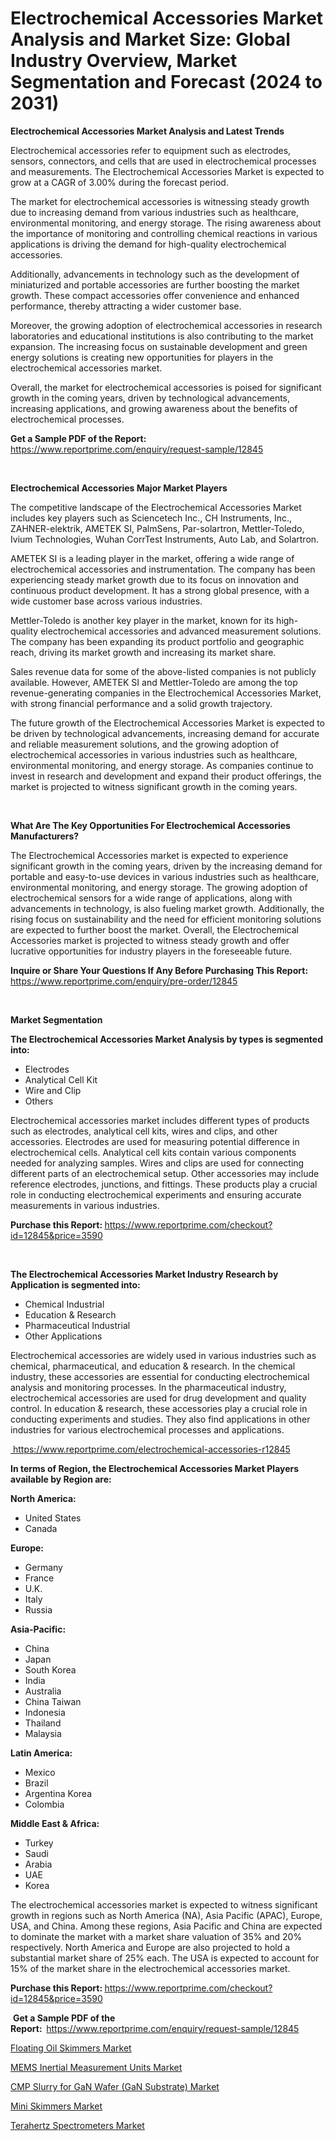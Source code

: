 <p><h1>Electrochemical Accessories Market Analysis and Market Size: Global Industry Overview, Market Segmentation and Forecast (2024 to 2031)</h1></p><p><strong>Electrochemical Accessories Market Analysis and Latest Trends</strong></p>
<p><p>Electrochemical accessories refer to equipment such as electrodes, sensors, connectors, and cells that are used in electrochemical processes and measurements. The Electrochemical Accessories Market is expected to grow at a CAGR of 3.00% during the forecast period. </p><p>The market for electrochemical accessories is witnessing steady growth due to increasing demand from various industries such as healthcare, environmental monitoring, and energy storage. The rising awareness about the importance of monitoring and controlling chemical reactions in various applications is driving the demand for high-quality electrochemical accessories. </p><p>Additionally, advancements in technology such as the development of miniaturized and portable accessories are further boosting the market growth. These compact accessories offer convenience and enhanced performance, thereby attracting a wider customer base. </p><p>Moreover, the growing adoption of electrochemical accessories in research laboratories and educational institutions is also contributing to the market expansion. The increasing focus on sustainable development and green energy solutions is creating new opportunities for players in the electrochemical accessories market. </p><p>Overall, the market for electrochemical accessories is poised for significant growth in the coming years, driven by technological advancements, increasing applications, and growing awareness about the benefits of electrochemical processes.</p></p>
<p><strong>Get a Sample PDF of the Report:&nbsp;</strong> <a href="https://www.reportprime.com/enquiry/request-sample/12845">https://www.reportprime.com/enquiry/request-sample/12845</a></p>
<p>&nbsp;</p>
<p><strong>Electrochemical Accessories Major Market Players</strong></p>
<p><p>The competitive landscape of the Electrochemical Accessories Market includes key players such as Sciencetech Inc., CH Instruments, Inc., ZAHNER-elektrik, AMETEK SI, PalmSens, Par-solartron, Mettler-Toledo, Ivium Technologies, Wuhan CorrTest Instruments, Auto Lab, and Solartron. </p><p>AMETEK SI is a leading player in the market, offering a wide range of electrochemical accessories and instrumentation. The company has been experiencing steady market growth due to its focus on innovation and continuous product development. It has a strong global presence, with a wide customer base across various industries.</p><p>Mettler-Toledo is another key player in the market, known for its high-quality electrochemical accessories and advanced measurement solutions. The company has been expanding its product portfolio and geographic reach, driving its market growth and increasing its market share.</p><p>Sales revenue data for some of the above-listed companies is not publicly available. However, AMETEK SI and Mettler-Toledo are among the top revenue-generating companies in the Electrochemical Accessories Market, with strong financial performance and a solid growth trajectory.</p><p>The future growth of the Electrochemical Accessories Market is expected to be driven by technological advancements, increasing demand for accurate and reliable measurement solutions, and the growing adoption of electrochemical accessories in various industries such as healthcare, environmental monitoring, and energy storage. As companies continue to invest in research and development and expand their product offerings, the market is projected to witness significant growth in the coming years.</p></p>
<p>&nbsp;</p>
<p><strong>What Are The Key Opportunities For Electrochemical Accessories Manufacturers?</strong></p>
<p><p>The Electrochemical Accessories market is expected to experience significant growth in the coming years, driven by the increasing demand for portable and easy-to-use devices in various industries such as healthcare, environmental monitoring, and energy storage. The growing adoption of electrochemical sensors for a wide range of applications, along with advancements in technology, is also fueling market growth. Additionally, the rising focus on sustainability and the need for efficient monitoring solutions are expected to further boost the market. Overall, the Electrochemical Accessories market is projected to witness steady growth and offer lucrative opportunities for industry players in the foreseeable future.</p></p>
<p><strong>Inquire or Share Your Questions If Any Before Purchasing This Report:</strong> <a href="https://www.reportprime.com/enquiry/pre-order/12845">https://www.reportprime.com/enquiry/pre-order/12845</a></p>
<p>&nbsp;</p>
<p><strong>Market Segmentation</strong></p>
<p><strong>The Electrochemical Accessories Market Analysis by types is segmented into:</strong></p>
<p><ul><li>Electrodes</li><li>Analytical Cell Kit</li><li>Wire and Clip</li><li>Others</li></ul></p>
<p><p>Electrochemical accessories market includes different types of products such as electrodes, analytical cell kits, wires and clips, and other accessories. Electrodes are used for measuring potential difference in electrochemical cells. Analytical cell kits contain various components needed for analyzing samples. Wires and clips are used for connecting different parts of an electrochemical setup. Other accessories may include reference electrodes, junctions, and fittings. These products play a crucial role in conducting electrochemical experiments and ensuring accurate measurements in various industries.</p></p>
<p><strong>Purchase this Report:&nbsp;</strong><a href="https://www.reportprime.com/checkout?id=12845&price=3590">https://www.reportprime.com/checkout?id=12845&price=3590</a></p>
<p>&nbsp;</p>
<p><strong>The Electrochemical Accessories Market Industry Research by Application is segmented into:</strong></p>
<p><ul><li>Chemical Industrial</li><li>Education & Research</li><li>Pharmaceutical Industrial</li><li>Other Applications</li></ul></p>
<p><p>Electrochemical accessories are widely used in various industries such as chemical, pharmaceutical, and education & research. In the chemical industry, these accessories are essential for conducting electrochemical analysis and monitoring processes. In the pharmaceutical industry, electrochemical accessories are used for drug development and quality control. In education & research, these accessories play a crucial role in conducting experiments and studies. They also find applications in other industries for various electrochemical processes and applications.</p></p>
<p><a href="https://www.reportprime.com/electrochemical-accessories-r12845">&nbsp;https://www.reportprime.com/electrochemical-accessories-r12845</a></p>
<p><strong>In terms of Region, the Electrochemical Accessories Market Players available by Region are:</strong></p>
<p>
    <p> <strong> North America: </strong>
        <ul>
            <li>United States</li>
            <li>Canada</li>
        </ul>
        </p> 
    <p> <strong> Europe: </strong>
        <ul>
            <li>Germany</li>
            <li>France</li>
            <li>U.K.</li>
            <li>Italy</li>
            <li>Russia</li>
        </ul>
        </p> 
    <p> <strong> Asia-Pacific: </strong>
        <ul>
            <li>China</li>
            <li>Japan</li>
            <li>South Korea</li>
            <li>India</li>
            <li>Australia</li>
            <li>China Taiwan</li>
            <li>Indonesia</li>
            <li>Thailand</li>
            <li>Malaysia</li>
        </ul>
        </p> 
    <p> <strong> Latin America: </strong>
        <ul>
            <li>Mexico</li>
            <li>Brazil</li>
            <li>Argentina Korea</li>
            <li>Colombia</li>
        </ul>
        </p> 
    <p> <strong> Middle East & Africa: </strong>
        <ul>
            <li>Turkey</li>
            <li>Saudi</li>
            <li>Arabia</li>
            <li>UAE</li>
            <li>Korea</li>
        </ul>
    </p>
    </p>
<p><p>The electrochemical accessories market is expected to witness significant growth in regions such as North America (NA), Asia Pacific (APAC), Europe, USA, and China. Among these regions, Asia Pacific and China are expected to dominate the market with a market share valuation of 35% and 20% respectively. North America and Europe are also projected to hold a substantial market share of 25% each. The USA is expected to account for 15% of the market share in the electrochemical accessories market.</p></p>
<p><strong>Purchase this Report: </strong><a href="https://www.reportprime.com/checkout?id=12845&price=3590">https://www.reportprime.com/checkout?id=12845&price=3590</a></p>
<p>&nbsp;<strong>Get a Sample PDF of the Report:&nbsp;&nbsp;</strong><a href="https://www.reportprime.com/enquiry/request-sample/12845">https://www.reportprime.com/enquiry/request-sample/12845</a></p>
<p><strong></strong></p>
<p><p><a href="https://github.com/graysonwolfe1913/Market-Research-Report-List-1/blob/main/floating-oil-skimmers-market.md">Floating Oil Skimmers Market</a></p><p><a href="https://www.linkedin.com/pulse/mems-inertial-measurement-units-market-size-share-analysis-growth-gxq5c?trackingId=TiFHisiPR3ye4k6ah%2FeLRA%3D%3D">MEMS Inertial Measurement Units Market</a></p><p><a href="https://www.linkedin.com/pulse/global-cmp-slurry-gan-wafer-substrate-market-projected-grow-razpc?trackingId=oVpleQ3gTiqflKUZxA%2BZxw%3D%3D">CMP Slurry for GaN Wafer (GaN Substrate) Market</a></p><p><a href="https://github.com/seamusocallaghan/Market-Research-Report-List-1/blob/main/mini-skimmers-market.md">Mini Skimmers Market</a></p><p><a href="https://github.com/lnamivez37/Market-Research-Report-List-1/blob/main/terahertz-spectrometers-market.md">Terahertz Spectrometers Market</a></p></p>